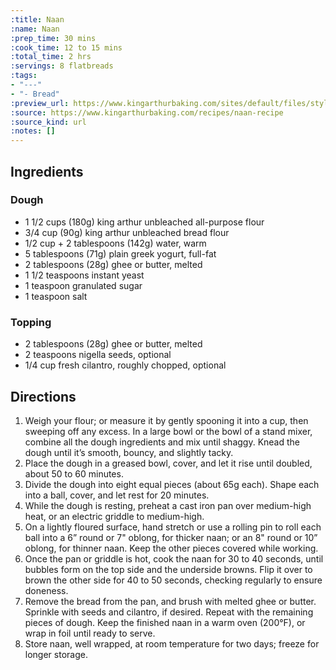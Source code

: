 ```yaml
---
:title: Naan
:name: Naan
:prep_time: 30 mins
:cook_time: 12 to 15 mins
:total_time: 2 hrs
:servings: 8 flatbreads
:tags:
- "---"
- "- Bread"
:preview_url: https://www.kingarthurbaking.com/sites/default/files/styles/featured_image/public/2021-02/naan-3.jpg?itok=xPP3zs5s
:source: https://www.kingarthurbaking.com/recipes/naan-recipe
:source_kind: url
:notes: []
---
```


## Ingredients
### Dough
- 1 1/2 cups (180g) king arthur unbleached all-purpose flour
- 3/4 cup (90g) king arthur unbleached bread flour
- 1/2 cup + 2 tablespoons (142g) water, warm
- 5 tablespoons (71g) plain greek yogurt, full-fat
- 2 tablespoons (28g) ghee or butter, melted
- 1 1/2 teaspoons instant yeast
- 1 teaspoon granulated sugar
- 1 teaspoon salt

### Topping
- 2 tablespoons (28g) ghee or butter, melted
- 2 teaspoons nigella seeds, optional
- 1/4 cup fresh cilantro, roughly chopped, optional


## Directions
1. Weigh your flour; or measure it by gently spooning it into a cup, then sweeping off any excess. In a large bowl or the bowl of a stand mixer, combine all the dough ingredients and mix until shaggy. Knead the dough until it’s smooth, bouncy, and slightly tacky.
2. Place the dough in a greased bowl, cover, and let it rise until doubled, about 50 to 60 minutes.
3. Divide the dough into eight equal pieces (about 65g each). Shape each into a ball, cover, and let rest for 20 minutes.
4. While the dough is resting, preheat a cast iron pan over medium-high heat, or an electric griddle to medium-high.
5. On a lightly floured surface, hand stretch or use a rolling pin to roll each ball into a 6” round or 7" oblong, for thicker naan; or an 8" round or 10” oblong, for thinner naan. Keep the other pieces covered while working.
6. Once the pan or griddle is hot, cook the naan for 30 to 40 seconds, until bubbles form on the top side and the underside browns. Flip it over to brown the other side for 40 to 50 seconds, checking regularly to ensure doneness.
7. Remove the bread from the pan, and brush with melted ghee or butter. Sprinkle with seeds and cilantro, if desired. Repeat with the remaining pieces of dough. Keep the finished naan in a warm oven (200°F), or wrap in foil until ready to serve.
8. Store naan, well wrapped, at room temperature for two days; freeze for longer storage.
